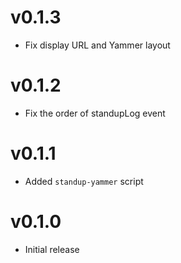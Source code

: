 v0.1.3
======
* Fix display URL and Yammer layout

v0.1.2
======
* Fix the order of standupLog event

v0.1.1
======
* Added `standup-yammer` script

v0.1.0
======
* Initial release
